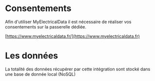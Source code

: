 # Consentements

Afin d'utiliser MyElectricalData il est nécessaire de réaliser vos consentements sur la passerelle dédiée.

[https://www.myelectricaldata.fr/](https://www.myelectricaldata.fr)

# Les données

La totalité des données récupérer par cette intégration sont stocké dans une base de donnée local (NoSQL)